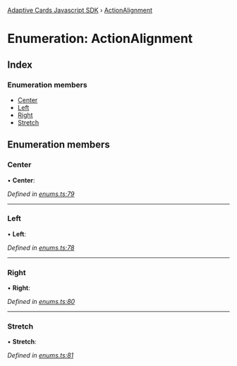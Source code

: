 [Adaptive Cards Javascript SDK](../README.md) › [ActionAlignment](actionalignment.md)

# Enumeration: ActionAlignment

## Index

### Enumeration members

* [Center](actionalignment.md#center)
* [Left](actionalignment.md#left)
* [Right](actionalignment.md#right)
* [Stretch](actionalignment.md#stretch)

## Enumeration members

###  Center

• **Center**:

*Defined in [enums.ts:79](https://github.com/microsoft/AdaptiveCards/blob/899191664/source/nodejs/adaptivecards/src/enums.ts#L79)*

___

###  Left

• **Left**:

*Defined in [enums.ts:78](https://github.com/microsoft/AdaptiveCards/blob/899191664/source/nodejs/adaptivecards/src/enums.ts#L78)*

___

###  Right

• **Right**:

*Defined in [enums.ts:80](https://github.com/microsoft/AdaptiveCards/blob/899191664/source/nodejs/adaptivecards/src/enums.ts#L80)*

___

###  Stretch

• **Stretch**:

*Defined in [enums.ts:81](https://github.com/microsoft/AdaptiveCards/blob/899191664/source/nodejs/adaptivecards/src/enums.ts#L81)*
